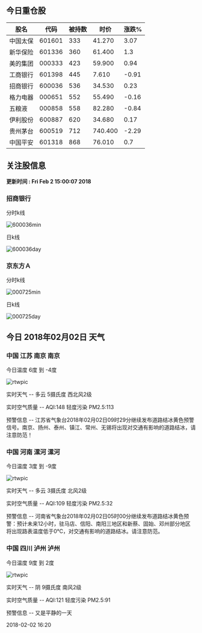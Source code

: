 
## 今日重仓股 

|股名|代码|被持数|时价|涨跌%|
|---|---|---|---|---|
|中国太保|601601|333|41.270|3.07|
|新华保险|601336|360|61.400|1.3|
|美的集团|000333|423|59.900|0.94|
|工商银行|601398|445|7.610|-0.91|
|招商银行|600036|536|34.530|0.23|
|格力电器|000651|552|55.490|-0.16|
|五粮液|000858|558|82.280|-0.84|
|伊利股份|600887|620|34.680|0.17|
|贵州茅台|600519|712|740.400|-2.29|
|中国平安|601318|868|76.010|0.7|

## 关注股信息
**更新时间 : Fri Feb  2 15:00:07 2018**
### 招商银行 
分时k线

![600036min](http://image.sinajs.cn/newchart/min/n/sh600036.gif)

日k线

![600036day](http://image.sinajs.cn/newchart/daily/n/sh600036.gif)

### 京东方Ａ 
分时k线

![000725min](http://image.sinajs.cn/newchart/min/n/sz000725.gif)

日k线

![000725day](http://image.sinajs.cn/newchart/daily/n/sz000725.gif)
## 今日 2018年02月02日 天气
### 中国 江苏 南京 南京

今日温度 6度 到 -4度

![rtwpic](http://app1.showapi.com/weather/icon/day/01.png)

实时天气 -- 多云 5摄氏度 西北风2级

实时空气质量 -- AQI:148 轻度污染 PM2.5:113

预警信息 -- 江苏省气象台2018年02月02日09时29分继续发布道路结冰黄色预警信号。南京、扬州、泰州、镇江、常州、无锡将出现对交通有影响的道路结冰，请注意防范！
    
### 中国 河南 漯河 漯河

今日温度 3度 到 -9度

![rtwpic](http://app1.showapi.com/weather/icon/day/01.png)

实时天气 -- 多云 3摄氏度 北风2级

实时空气质量 -- AQI:109 轻度污染 PM2.5:32

预警信息 -- 河南省气象台2018年02月02日05时00分继续发布道路结冰黄色预警：预计未来12小时，驻马店、信阳、南阳三地区和新蔡、固始、邓州部分地区将出现路表温度低于0℃，对交通有影响的道路结冰。请注意防范。
    
### 中国 四川 泸州 泸州

今日温度 9度 到 2度

![rtwpic](http://app1.showapi.com/weather/icon/day/02.png)

实时天气 -- 阴 9摄氏度 南风2级

实时空气质量 -- AQI:121 轻度污染 PM2.5:91

预警信息 -- 又是平静的一天
    
2018-02-02 16:20